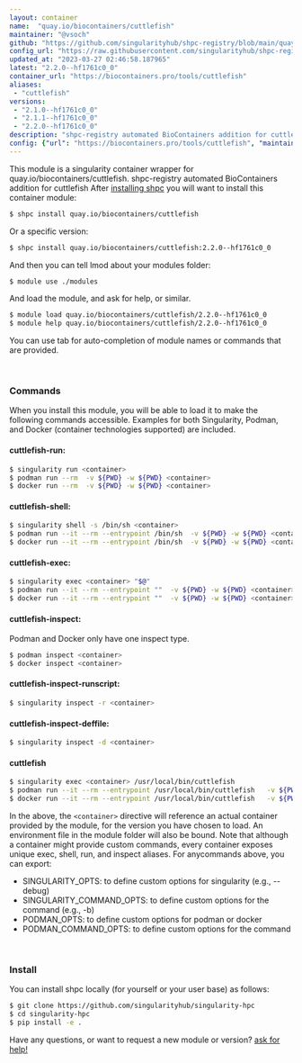 ```yaml
---
layout: container
name:  "quay.io/biocontainers/cuttlefish"
maintainer: "@vsoch"
github: "https://github.com/singularityhub/shpc-registry/blob/main/quay.io/biocontainers/cuttlefish/container.yaml"
config_url: "https://raw.githubusercontent.com/singularityhub/shpc-registry/main/quay.io/biocontainers/cuttlefish/container.yaml"
updated_at: "2023-03-27 02:46:58.187965"
latest: "2.2.0--hf1761c0_0"
container_url: "https://biocontainers.pro/tools/cuttlefish"
aliases:
 - "cuttlefish"
versions:
 - "2.1.0--hf1761c0_0"
 - "2.1.1--hf1761c0_0"
 - "2.2.0--hf1761c0_0"
description: "shpc-registry automated BioContainers addition for cuttlefish"
config: {"url": "https://biocontainers.pro/tools/cuttlefish", "maintainer": "@vsoch", "description": "shpc-registry automated BioContainers addition for cuttlefish", "latest": {"2.2.0--hf1761c0_0": "sha256:63cdd7778b144a37684ae53b8e760ed00852f3010aa79292b3f1a6a6470f0992"}, "tags": {"2.1.0--hf1761c0_0": "sha256:aa009abd48c372125e060d39f49f1690be74b6dac276d451bf1cc4c847a914d6", "2.1.1--hf1761c0_0": "sha256:8bccced83dd6bbf87843cf08851563c812ef7c36afda2efbcf0d54f9102b913f", "2.2.0--hf1761c0_0": "sha256:63cdd7778b144a37684ae53b8e760ed00852f3010aa79292b3f1a6a6470f0992"}, "docker": "quay.io/biocontainers/cuttlefish", "aliases": {"cuttlefish": "/usr/local/bin/cuttlefish"}}
---
```


This module is a singularity container wrapper for quay.io/biocontainers/cuttlefish.
shpc-registry automated BioContainers addition for cuttlefish
After [installing shpc](#install) you will want to install this container module:


```bash
$ shpc install quay.io/biocontainers/cuttlefish
```

Or a specific version:

```bash
$ shpc install quay.io/biocontainers/cuttlefish:2.2.0--hf1761c0_0
```

And then you can tell lmod about your modules folder:

```bash
$ module use ./modules
```

And load the module, and ask for help, or similar.

```bash
$ module load quay.io/biocontainers/cuttlefish/2.2.0--hf1761c0_0
$ module help quay.io/biocontainers/cuttlefish/2.2.0--hf1761c0_0
```

You can use tab for auto-completion of module names or commands that are provided.

<br>

### Commands

When you install this module, you will be able to load it to make the following commands accessible.
Examples for both Singularity, Podman, and Docker (container technologies supported) are included.

#### cuttlefish-run:

```bash
$ singularity run <container>
$ podman run --rm  -v ${PWD} -w ${PWD} <container>
$ docker run --rm  -v ${PWD} -w ${PWD} <container>
```

#### cuttlefish-shell:

```bash
$ singularity shell -s /bin/sh <container>
$ podman run --it --rm --entrypoint /bin/sh  -v ${PWD} -w ${PWD} <container>
$ docker run --it --rm --entrypoint /bin/sh  -v ${PWD} -w ${PWD} <container>
```

#### cuttlefish-exec:

```bash
$ singularity exec <container> "$@"
$ podman run --it --rm --entrypoint ""  -v ${PWD} -w ${PWD} <container> "$@"
$ docker run --it --rm --entrypoint ""  -v ${PWD} -w ${PWD} <container> "$@"
```

#### cuttlefish-inspect:

Podman and Docker only have one inspect type.

```bash
$ podman inspect <container>
$ docker inspect <container>
```

#### cuttlefish-inspect-runscript:

```bash
$ singularity inspect -r <container>
```

#### cuttlefish-inspect-deffile:

```bash
$ singularity inspect -d <container>
```


#### cuttlefish

```bash
$ singularity exec <container> /usr/local/bin/cuttlefish
$ podman run --it --rm --entrypoint /usr/local/bin/cuttlefish   -v ${PWD} -w ${PWD} <container> -c " $@"
$ docker run --it --rm --entrypoint /usr/local/bin/cuttlefish   -v ${PWD} -w ${PWD} <container> -c " $@"
```



In the above, the `<container>` directive will reference an actual container provided
by the module, for the version you have chosen to load. An environment file in the
module folder will also be bound. Note that although a container
might provide custom commands, every container exposes unique exec, shell, run, and
inspect aliases. For anycommands above, you can export:

 - SINGULARITY_OPTS: to define custom options for singularity (e.g., --debug)
 - SINGULARITY_COMMAND_OPTS: to define custom options for the command (e.g., -b)
 - PODMAN_OPTS: to define custom options for podman or docker
 - PODMAN_COMMAND_OPTS: to define custom options for the command

<br>

### Install

You can install shpc locally (for yourself or your user base) as follows:

```bash
$ git clone https://github.com/singularityhub/singularity-hpc
$ cd singularity-hpc
$ pip install -e .
```

Have any questions, or want to request a new module or version? [ask for help!](https://github.com/singularityhub/singularity-hpc/issues)